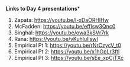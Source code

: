 **Links to Day 4 presentations***
1. Zapata: https://youtu.be/I-xDaORHlHw  
2. McFadden: https://youtu.be/effIsw3Qnc0  
3. Singhal: https://youtu.be/owa3kSVr7rk  
4. Rana: https://youtu.be/vKuhlulIswI  
4. Empirical Pt 1: https://youtu.be/rNrCzycV_t0  
5. Empirical Pt 2: https://youtu.be/x1hGpLr3ftI
6. Empirical Pt 3: https://youtu.be/sEe_xpCjTXc  

